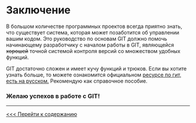 # **Заключение**

В большом количестве программных проектов всегда приятно знать, что существует система, которая может позаботится об управлении вашим кодом. Это руководство по основам GIT должно помочь начинающему разработчику с началом работы в GIT, являющейся ~~хорошей~~ точной системой контроля версий со множеством удобных функций.

GIT достаточно сложен и имеет кучу функций и трюков. Если вы хотите узнать больше, то можете ознакомится официальном [ресурсе по гит, есть на русском.](https://git-scm.com/book/ru/v2/) Рекомендую как справочное пособие.

### Желаю успехов в работе с GIT!

---

[<<< Перейти к содержанию](./readme.md)